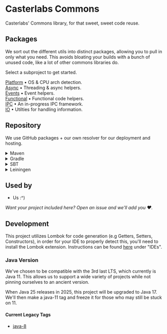 # Casterlabs Commons

Casterlabs' Commons library, for that sweet, sweet code reuse.

## Packages

We sort out the different utils into distinct packages, allowing you to pull in only what you need. This avoids bloating your builds with a bunch of unused code, like a lot of other commons libraries do.

Select a subproject to get started.

[Platform](/platform/) &bull; OS & CPU arch detection.  
[Async](/async/) &bull; Threading & async helpers.  
[Events](/events/) &bull; Event helpers.  
[Functional](/functional/) &bull; Functional code helpers.  
[IPC](/ipc/) &bull; An in-progress IPC framework.  
[IO](/io/) &bull; Utilties for handling information.

## Repository

We use GitHub packages + our own resolver for our deployment and hosting.

<details>
  <summary>Maven</summary>
  
  ```xml
  <repositories>
    <repository>
      <id>casterlabs-maven</id>
      <url>https://repo.casterlabs.co/maven</url>
    </repository>
  </repositories>
  ```
</details>

<details>
  <summary>Gradle</summary>
  
  ```gradle
allprojects {
	repositories {
		maven { url 'https://repo.casterlabs.co/maven' }
	}
}
  ```
</details>

<details>
  <summary>SBT</summary>
  
  ```
resolvers += "casterlabs-maven" at "https://repo.casterlabs.co/maven"
  ```
</details>

<details>
  <summary>Leiningen</summary>
  
  ```
:repositories [["casterlabs-maven" "https://repo.casterlabs.co/maven"]]
  ```
</details>

## Used by

- Us :^)

_Want your project included here? Open an issue and we'll add you ❤._

## Development

This project utilizes Lombok for code generation (e.g Getters, Setters, Constructors), in order for your IDE to properly detect this, you'll need to install the Lombok extension. Instructions can be found [here](https://projectlombok.org/setup/) under "IDEs".

### Java Version

We've chosen to be compatible with the 3rd last LTS, which currently is Java 11. This allows us to support a wide variety of projects while not pinning ourselves to an ancient version.

When Java 25 releases in 2025, this project will be upgraded to Java 17. We'll then make a java-11 tag and freeze it for those who may still be stuck on 11.

#### Current Legacy Tags
- [java-8](https://github.com/Casterlabs/Commons/tree/java-8)
